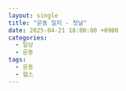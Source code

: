 ```yaml
---
layout: single
title: "운동 일지 - 첫날"
date: 2025-04-21 18:00:00 +0900
categories: 
  - 일상
  - 운동
tags: 
  - 운동
  - 헬스
---
```

